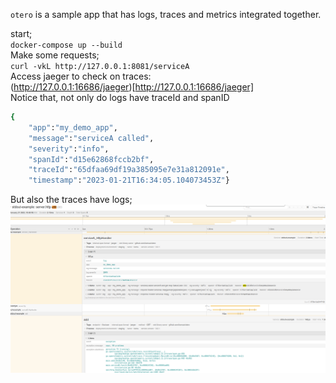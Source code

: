 `otero` is a sample app that has logs, traces and metrics integrated together.

start;       
`docker-compose up --build`       
Make some requests;       
`curl -vkL http://127.0.0.1:8081/serviceA`       
Access jaeger to check on traces:       
(http://127.0.0.1:16686/jaeger)[http://127.0.0.1:16686/jaeger]       
Notice that, not only do logs have traceId and spanID            
```sh
{
    "app":"my_demo_app",
    "message":"serviceA called",
    "severity":"info",
    "spanId":"d15e62868fccb2bf",
    "traceId":"65dfaa69df19a385095e7e31a812091e",
    "timestamp":"2023-01-21T16:34:05.104073453Z"}
```
But also the traces have logs;
![traces integrated with logs](traces.png)
